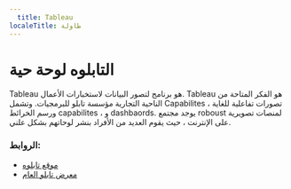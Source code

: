 ```yaml
---
  title: Tableau
localeTitle: طاولة
---
```

# التابلوه لوحة حية

Tableau هو برنامج لتصور البيانات لاستخبارات الأعمال. Tableau هو الفكر المتاحة من الناحية التجارية مؤسسة تابلو للبرمجيات. وتشمل Capabilites تصورات تفاعلية للغاية ، ورسم الخرائط capabilites ، و dashbaords. يوجد مجتمع roboust لمنصات تصويرية على الإنترنت ، حيث يقوم العديد من الأفراد بنشر لوحاتهم بشكل علني.

### الروابط:

*   [موقع تابلوه](https://www.tableau.com)
*   [معرض تابلو العام](https://public.tableau.com/en-us/s/gallery)